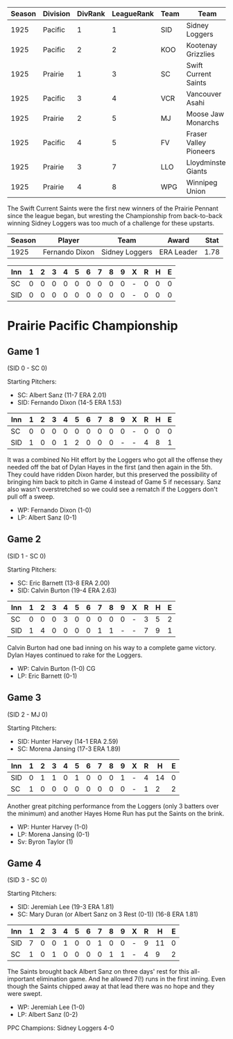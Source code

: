 | Season | Division | DivRank | LeagueRank | Team | Team | Rating | GP | W | L | Win% | RS | RA | pW-L | RDiff | Hits | Pennant | Champion |
|------|------|------|------|------|------|------|------|------|------|------|------|------|------|------|------|------|------|
| 1925 | Pacific | 1 | 1 | SID | Sidney Loggers | 169 | 154 | 116 | 38 | 0.753 | 702 | 475 | 0.671 | 227 | 1418 | 1 | 1 |
| 1925 | Pacific | 2 | 2 | KOO | Kootenay Grizzlies | 150 | 154 | 104 | 50 | 0.675 | 680 | 497 | 0.640 | 183 | 1454
| 1925 | Prairie | 1 | 3 | SC | Swift Current Saints | 128 | 154 | 84 | 70 | 0.545 | 475 | 461 | 0.514 | 14 | 1261 | 1 |
| 1925 | Pacific | 3 | 4 | VCR | Vancouver Asahi | 134 | 154 | 76 | 78 | 0.494 | 497 | 502 | 0.495 | -5 | 1324
| 1925 | Prairie | 2 | 5 | MJ | Moose Jaw Monarchs | 126 | 154 | 67 | 87 | 0.435 | 471 | 520 | 0.455 | -49 | 1247
| 1925 | Pacific | 4 | 5 | FV | Fraser Valley Pioneers | 116 | 154 | 67 | 87 | 0.435 | 456 | 533 | 0.429 | -77 | 1235
| 1925 | Prairie | 3 | 7 | LLO | Lloydminster Giants | 114 | 154 | 61 | 93 | 0.396 | 412 | 511 | 0.403 | -99 | 1164
| 1925 | Prairie | 4 | 8 | WPG | Winnipeg Union | 113 | 154 | 41 | 113 | 0.266 | 414 | 608 | 0.331 | -194 | 1190


The Swift Current Saints were the first new winners of the Prairie Pennant since the league began, but wresting the Championship from back-to-back winning Sidney Loggers was too much of a challenge for these upstarts.

| Season | Player | Team | Award | Stat |
|--------|--------|------|-------|------|
| 1925 | Fernando Dixon | Sidney Loggers | ERA Leader | 1.78 |


| Inn | 1 | 2 | 3 | 4 | 5 | 6 | 7 | 8 | 9 | X | R | H | E |
|-----|---|---|---|---|---|---|---|---|---|---|---|---|---|
| SC  | 0 | 0 | 0 | 0 | 0 | 0 | 0 | 0 | 0 | - | 0 | 0 | 0 |
| SID | 0 | 0 | 0 | 0 | 0 | 0 | 0 | 0 | 0 | - | 0 | 0 | 0 |



# Prairie Pacific Championship

## Game 1 
(SID 0 - SC 0)

Starting Pitchers: 
* SC: Albert Sanz (11-7 ERA 2.01)
* SID: Fernando Dixon (14-5 ERA 1.53)

| Inn | 1 | 2 | 3 | 4 | 5 | 6 | 7 | 8 | 9 | X | R | H | E |
|-----|---|---|---|---|---|---|---|---|---|---|---|---|---|
| SC  | 0 | 0 | 0 | 0 | 0 | 0 | 0 | 0 | 0 | - | 0 | 0 | 0 |
| SID | 1 | 0 | 0 | 1 | 2 | 0 | 0 | 0 | - | - | 4 | 8 | 1 |

It was a combined No Hit effort by the Loggers who got all the offense they needed off the bat of Dylan Hayes in the first (and then again in the 5th. They could have ridden Dixon harder, but this preserved the possibility of bringing him back to pitch in Game 4 instead of Game 5 if necessary. Sanz also wasn't overstretched so we could see a rematch if the Loggers don't pull off a sweep.

* WP: Fernando Dixon (1-0)
* LP: Albert Sanz (0-1)

## Game 2 
(SID 1 - SC 0)

Starting Pitchers: 
* SC: Eric Barnett (13-8 ERA 2.00)
* SID: Calvin Burton (19-4 ERA 2.63)

| Inn | 1 | 2 | 3 | 4 | 5 | 6 | 7 | 8 | 9 | X | R | H | E |
|-----|---|---|---|---|---|---|---|---|---|---|---|---|---|
| SC  | 0 | 0 | 0 | 3 | 0 | 0 | 0 | 0 | 0 | - | 3 | 5 | 2 |
| SID | 1 | 4 | 0 | 0 | 0 | 0 | 1 | 1 | - | - | 7 | 9 | 1 |

Calvin Burton had one bad inning on his way to a complete game victory. Dylan Hayes continued to rake for the Loggers.
* WP: Calvin Burton (1-0) CG
* LP: Eric Barnett (0-1)

## Game 3 
(SID 2 - MJ 0)

Starting Pitchers: 
* SID: Hunter Harvey (14-1 ERA 2.59)
* SC: Morena Jansing (17-3 ERA 1.89)

| Inn | 1 | 2 | 3 | 4 | 5 | 6 | 7 | 8 | 9 | X | R |  H | E |
|-----|---|---|---|---|---|---|---|---|---|---|---|----|---|
| SID | 0 | 1 | 1 | 0 | 1 | 0 | 0 | 0 | 1 | - | 4 | 14 | 0 |
| SC  | 1 | 0 | 0 | 0 | 0 | 0 | 0 | 0 | 0 | - | 1 |  2 | 2 |

Another great pitching performance from the Loggers (only 3 batters over the minimum) and another Hayes Home Run has put the Saints on the brink.

* WP: Hunter Harvey (1-0)
* LP: Morena Jansing (0-1)
* Sv: Byron Taylor (1)

## Game 4 
(SID 3 - SC 0)

Starting Pitchers: 
* SID: Jeremiah Lee (19-3 ERA 1.81)
* SC: Mary Duran (or Albert Sanz on 3 Rest (0-1)) (16-8 ERA 1.81)

| Inn | 1 | 2 | 3 | 4 | 5 | 6 | 7 | 8 | 9 | X | R |  H | E |
|-----|---|---|---|---|---|---|---|---|---|---|---|----|---|
| SID | 7 | 0 | 0 | 1 | 0 | 0 | 1 | 0 | 0 | - | 9 | 11 | 0 |
| SC  | 1 | 0 | 1 | 0 | 0 | 0 | 0 | 1 | 1 | - | 4 |  9 | 2 |

The Saints brought back Albert Sanz on three days' rest for this all-important elimination game. And he allowed 7(!) runs in the first inning. Even though the Saints chipped away at that lead there was no hope and they were swept.
* WP: Jeremiah Lee (1-0)
* LP: Albert Sanz (0-2)

PPC Champions: Sidney Loggers 4-0